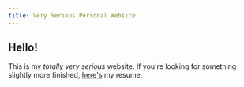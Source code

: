 ```yaml
---
title: Very Serious Personal Website
---
```


## Hello!

This is my _totally very serious_ website. If you're looking for something slightly more finished, [here's](https://drive.google.com/file/d/1OrCv95DSjjLP_iG6XbKETiX8FDobQvLJ/view?usp=sharing) my resume.
